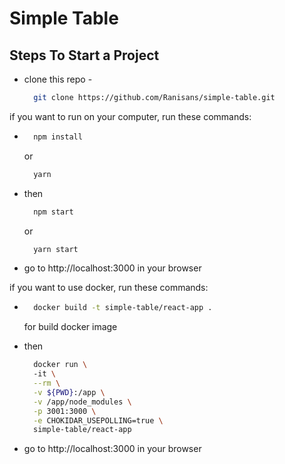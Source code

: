 # Simple Table

## Steps To Start a Project
* clone this repo - 
  ```bash
    git clone https://github.com/Ranisans/simple-table.git
  ```

if you want to run on your computer, run these commands:

* ```bash
    npm install
  ```
   or
  ```bash
    yarn
  ```
* then 
  ```bash
    npm start
  ```
  or
  ```bash
    yarn start
  ```

* go to http://localhost:3000 in your browser

if you want to use docker, run these commands:

* ```bash
    docker build -t simple-table/react-app .
  ```
  
  for build docker image

* then 

  ```bash
    docker run \                                            
    -it \
    --rm \
    -v ${PWD}:/app \
    -v /app/node_modules \
    -p 3001:3000 \
    -e CHOKIDAR_USEPOLLING=true \
    simple-table/react-app

  ```

* go to http://localhost:3000 in your browser